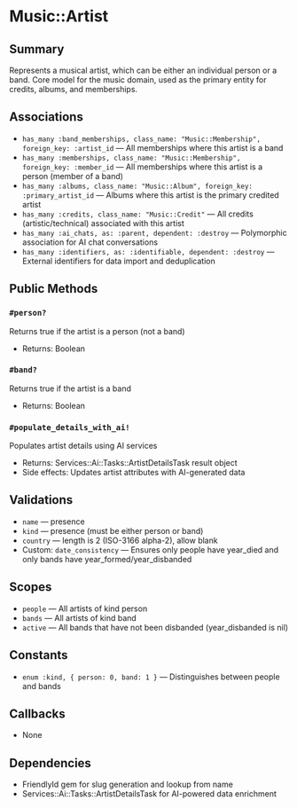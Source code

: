 # Music::Artist

## Summary
Represents a musical artist, which can be either an individual person or a band. Core model for the music domain, used as the primary entity for credits, albums, and memberships.

## Associations
- `has_many :band_memberships, class_name: "Music::Membership", foreign_key: :artist_id` — All memberships where this artist is a band
- `has_many :memberships, class_name: "Music::Membership", foreign_key: :member_id` — All memberships where this artist is a person (member of a band)
- `has_many :albums, class_name: "Music::Album", foreign_key: :primary_artist_id` — Albums where this artist is the primary credited artist
- `has_many :credits, class_name: "Music::Credit"` — All credits (artistic/technical) associated with this artist
- `has_many :ai_chats, as: :parent, dependent: :destroy` — Polymorphic association for AI chat conversations
- `has_many :identifiers, as: :identifiable, dependent: :destroy` — External identifiers for data import and deduplication

## Public Methods

### `#person?`
Returns true if the artist is a person (not a band)
- Returns: Boolean

### `#band?`
Returns true if the artist is a band
- Returns: Boolean

### `#populate_details_with_ai!`
Populates artist details using AI services
- Returns: Services::Ai::Tasks::ArtistDetailsTask result object
- Side effects: Updates artist attributes with AI-generated data

## Validations
- `name` — presence
- `kind` — presence (must be either person or band)
- `country` — length is 2 (ISO-3166 alpha-2), allow blank
- Custom: `date_consistency` — Ensures only people have year_died and only bands have year_formed/year_disbanded

## Scopes
- `people` — All artists of kind person
- `bands` — All artists of kind band
- `active` — All bands that have not been disbanded (year_disbanded is nil)

## Constants
- `enum :kind, { person: 0, band: 1 }` — Distinguishes between people and bands

## Callbacks
- None

## Dependencies
- FriendlyId gem for slug generation and lookup from name
- Services::Ai::Tasks::ArtistDetailsTask for AI-powered data enrichment 